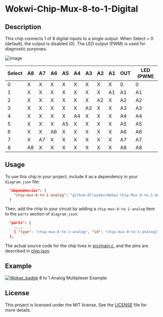 # Wokwi-Chip-Mux-8-to-1-Digital

## Description

This chip connects 1 of 8 digital inputs to a single output. When Select = 0 (default), the output is disabled (0). The LED output (PWM) is used for diagnostic purposes.

![image](https://user-images.githubusercontent.com/63488701/217681693-d5dd3b26-01c5-478c-a3de-f72dfa91840f.png)

| Select | A8   | A7   | A6   | A5   | A4   | A3   | A2   | A1   | OUT  | LED (PWM) |
| ------ | ---- | ---- | ---- | ---- | ---- | ---- | ---- | ---- | ---- | --------- |
| 0      | X    | X    | X    | X    | X    | X    | X    | X    | 0    | 0         |
| 1      | X    | X    | X    | X    | X    | X    | X    | A1   | A1   | A1        |
| 2      | X    | X    | X    | X    | X    | X    | A2   | X    | A2   | A2        |
| 3      | X    | X    | X    | X    | X    | A3   | X    | X    | A3   | A3        |
| 4      | X    | X    | X    | X    | A4   | X    | X    | X    | A4   | A4        |
| 5      | X    | X    | X    | A5   | X    | X    | X    | X    | A5   | A5        |
| 6      | X    | X    | A6   | X    | X    | X    | X    | X    | A6   | A6        |
| 7      | X    | A7   | X    | X    | X    | X    | X    | X    | A7   | A7        |
| 8      | A8   | X    | X    | X    | X    | X    | X    | X    | A8   | A8        |

## Usage

To use this chip in your project, include it as a dependency in your `diagram.json` file:

```json
  "dependencies": {
    "chip-mux-8-to-1-analog": "github:Dlloydev/Wokwi-Chip-Mux-8-to-1-Analog@1.0.0"
  }
```

Then, add the chip to your circuit by adding a `chip-mux-8-to-1-analog` item to the `parts` section of `diagram.json`:

```json
  "parts": {
    ...,
    { "type": "chip-mux-8-to-1-analog", "id": "chip-mux-8-to-1-analog1" }
  },
```

The actual source code for the chip lives in [src/main.c](https://github.com/Dlloydev/Wokwi-Chip-Mux-8-to-1-Analog/blob/main/src/main.c), and the pins are described in [chip.json](https://github.com/Dlloydev/Wokwi-Chip-Mux-8-to-1-Analog/blob/main/chip.json).

## Example

[![Wokwi_badge](https://user-images.githubusercontent.com/63488701/212449119-a8510897-c860-4545-8c1a-794169547ba1.svg)](https://wokwi.com/projects/356126395269864449) 8 to 1 Analog Multiplexer Example

## License

This project is licensed under the MIT license. See the [LICENSE](https://github.com/Dlloydev/Wokwi-Chip-Mux-8-to-1-Analog/blob/main/LICENSE) file for more details.
